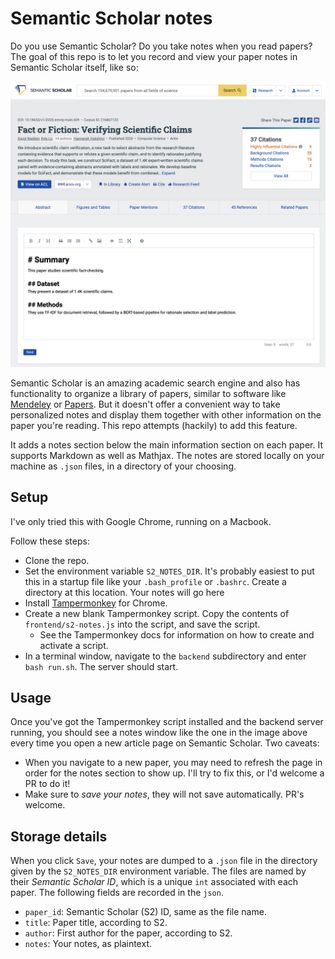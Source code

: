 # Semantic Scholar notes

Do you use Semantic Scholar? Do you take notes when you read papers? The goal of this repo is to let you record and view your paper notes in Semantic Scholar itself, like so:

<img src="img/example.png" alt="example" width="600"/>

Semantic Scholar is an amazing academic search engine and also has functionality to organize a library of papers, similar to software like [Mendeley](https://www.mendeley.com/) or [Papers](https://www.papersapp.com/). But it doesn't offer a convenient way to take personalized notes and display them together with other information on the paper you're reading. This repo attempts (hackily) to add this feature.

It adds a notes section below the main information section on each paper. It supports Markdown as well as Mathjax. The notes are stored locally on your machine as `.json` files, in a directory of your choosing.

## Setup

I've only tried this with Google Chrome, running on a Macbook.

Follow these steps:

- Clone the repo.
- Set the environment variable `S2_NOTES_DIR`. It's probably easiest to put this in a startup file like your `.bash_profile` or `.bashrc`. Create a directory at this location. Your notes will go here
- Install [Tampermonkey](https://www.tampermonkey.net) for Chrome.
- Create a new blank Tampermonkey script. Copy the contents of `frontend/s2-notes.js` into the script, and save the script.
  - See the Tampermonkey docs for information on how to create and activate a script.
- In a terminal window, navigate to the `backend` subdirectory and enter `bash run.sh`. The server should start.

## Usage

Once you've got the Tampermonkey script installed and the backend server running, you should see a notes window like the one in the image above every time you open a new article page on Semantic Scholar. Two caveats:

- When you navigate to a new paper, you may need to refresh the page in order for the notes section to show up. I'll try to fix this, or I'd welcome a PR to do it!
- Make sure to *save your notes*, they will not save automatically. PR's welcome.

## Storage details

When you click `Save`, your notes are dumped to a `.json` file in the directory given by the `S2_NOTES_DIR` environment variable. The files are named by their *Semantic Scholar ID*, which is a unique `int` associated with each paper. The following fields are recorded in the `json`.

- `paper_id`: Semantic Scholar (S2) ID, same as the file name.
- `title`: Paper title, according to S2.
- `author`: First author for the paper, according to S2.
- `notes`: Your notes, as plaintext.
